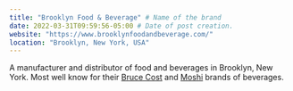 ```yaml
---
title: "Brooklyn Food & Beverage" # Name of the brand
date: 2022-03-31T09:59:56-05:00 # Date of post creation.
website: "https://www.brooklynfoodandbeverage.com/"
location: "Brooklyn, New York, USA"
---
```


A manufacturer and distributor of food and beverages in Brooklyn, New York. Most well know for their [Bruce Cost](/brands/bruce-cost) and [Moshi](/brands/moshi) brands of beverages.